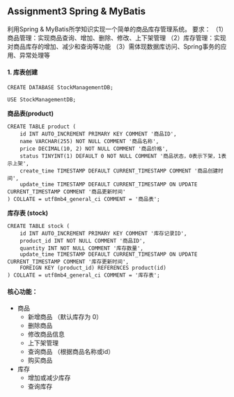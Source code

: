 ## Assignment3 Spring & MyBatis
利用Spring & MyBatis所学知识实现一个简单的商品库存管理系统。
要求：
（1）商品管理：实现商品查询、增加、删除、修改、上下架管理
（2）库存管理：实现对商品库存的增加、减少和查询等功能
（3）需体现数据库访问、Spring事务的应用、异常处理等

#### 1. 库表创建
```mysql
CREATE DATABASE StockManagementDB;

USE StockManagementDB;
```

**商品表(product)**
```mysql
CREATE TABLE product (
    id INT AUTO_INCREMENT PRIMARY KEY COMMENT '商品ID',
    name VARCHAR(255) NOT NULL COMMENT '商品名称',
    price DECIMAL(10, 2) NOT NULL COMMENT '商品价格',
    status TINYINT(1) DEFAULT 0 NOT NULL COMMENT '商品状态，0表示下架，1表示上架',
    create_time TIMESTAMP DEFAULT CURRENT_TIMESTAMP COMMENT '商品创建时间',
    update_time TIMESTAMP DEFAULT CURRENT_TIMESTAMP ON UPDATE CURRENT_TIMESTAMP COMMENT '商品更新时间'
) COLLATE = utf8mb4_general_ci COMMENT = '商品表';
```
**库存表 (stock)**

```mysql
CREATE TABLE stock (
    id INT AUTO_INCREMENT PRIMARY KEY COMMENT '库存记录ID',
    product_id INT NOT NULL COMMENT '商品ID',
    quantity INT NOT NULL COMMENT '库存数量',
    update_time TIMESTAMP DEFAULT CURRENT_TIMESTAMP ON UPDATE CURRENT_TIMESTAMP COMMENT '库存更新时间',
    FOREIGN KEY (product_id) REFERENCES product(id)  
) COLLATE = utf8mb4_general_ci COMMENT = '库存表';
```

#### 核心功能：
- 商品
  - 新增商品 （默认库存为 0）
  - 删除商品
  - 修改商品信息
  - 上下架管理
  - 查询商品 （根据商品名称或id）
  - 购买商品
- 库存
  - 增加或减少库存
  - 查询库存